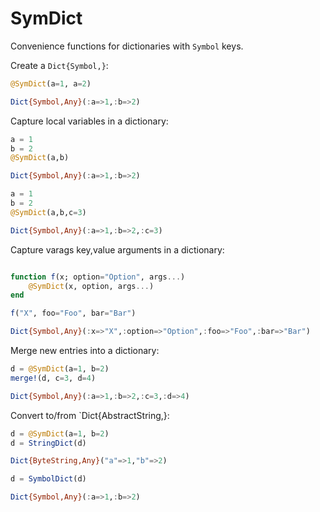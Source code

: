 # SymDict

Convenience functions for dictionaries with `Symbol` keys.

Create a `Dict{Symbol,}`:

```julia
@SymDict(a=1, a=2)

Dict{Symbol,Any}(:a=>1,:b=>2)
```


Capture local variables in a dictionary:

```julia
a = 1
b = 2
@SymDict(a,b)

Dict{Symbol,Any}(:a=>1,:b=>2)
```

```julia
a = 1
b = 2
@SymDict(a,b,c=3)

Dict{Symbol,Any}(:a=>1,:b=>2,:c=3)
```


Capture varags key,value arguments in a dictionary:

```julia

function f(x; option="Option", args...)
    @SymDict(x, option, args...)
end

f("X", foo="Foo", bar="Bar")

Dict{Symbol,Any}(:x=>"X",:option=>"Option",:foo=>"Foo",:bar=>"Bar")
```


Merge new entries into a dictionary:

```julia
d = @SymDict(a=1, b=2)
merge!(d, c=3, d=4)

Dict{Symbol,Any}(:a=>1,:b=>2,:c=3,:d=>4)
```


Convert to/from `Dict{AbstractString,}:

```julia
d = @SymDict(a=1, b=2)
d = StringDict(d)

Dict{ByteString,Any}("a"=>1,"b"=>2)

d = SymbolDict(d)

Dict{Symbol,Any}(:a=>1,:b=>2)
```
